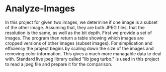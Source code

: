 # Analyze-Images
In this project for given two images, we determine if one image is a subset of the other image. Assuming that, they are both JPEG files, that the resolution is the same, as well as the bit depth. First we provide a set of images. The program then return a table showing which images are cropped versions of other images (subset images). For simplication and efficiency the project begins by scaling down the size of the images and removing color information. This gives a much more managable data to deal with. Standard live jpeg library called "lib jpeg turbo." is used in this project to read a jpeg file and prepare it for the comparison.
